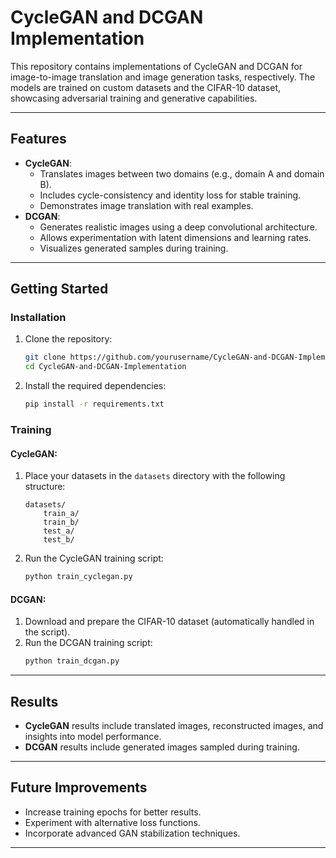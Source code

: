 
# CycleGAN and DCGAN Implementation

This repository contains implementations of CycleGAN and DCGAN for image-to-image translation and image generation tasks, respectively. The models are trained on custom datasets and the CIFAR-10 dataset, showcasing adversarial training and generative capabilities.

---

## Features
- **CycleGAN**:
  - Translates images between two domains (e.g., domain A and domain B).
  - Includes cycle-consistency and identity loss for stable training.
  - Demonstrates image translation with real examples.
- **DCGAN**:
  - Generates realistic images using a deep convolutional architecture.
  - Allows experimentation with latent dimensions and learning rates.
  - Visualizes generated samples during training.

---

## Getting Started

### Installation
1. Clone the repository:
   ```bash
   git clone https://github.com/yourusername/CycleGAN-and-DCGAN-Implementation.git
   cd CycleGAN-and-DCGAN-Implementation
   ```
2. Install the required dependencies:
   ```bash
   pip install -r requirements.txt
   ```

### Training
#### CycleGAN:
1. Place your datasets in the `datasets` directory with the following structure:
   ```
   datasets/
       train_a/
       train_b/
       test_a/
       test_b/
   ```
2. Run the CycleGAN training script:
   ```bash
   python train_cyclegan.py
   ```

#### DCGAN:
1. Download and prepare the CIFAR-10 dataset (automatically handled in the script).
2. Run the DCGAN training script:
   ```bash
   python train_dcgan.py
   ```

---

## Results
- **CycleGAN** results include translated images, reconstructed images, and insights into model performance.
- **DCGAN** results include generated images sampled during training.

---

## Future Improvements
- Increase training epochs for better results.
- Experiment with alternative loss functions.
- Incorporate advanced GAN stabilization techniques.

---

